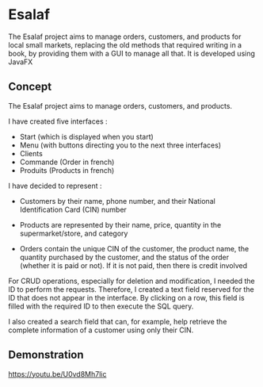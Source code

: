 # Esalaf

The Esalaf project aims to manage orders, customers, and products for local small markets, replacing the old methods that required writing in a book, by providing them with a GUI to manage all that. It is developed using JavaFX

## Concept
The Esalaf project aims to manage orders, customers, and products.

I have created five interfaces : 
- Start (which is displayed when you start)
-  Menu (with buttons directing you to the next three interfaces)
-  Clients
-  Commande (Order in french)
-  Produits (Products in french)

I have decided to represent :

- Customers by their name, phone number, and their National Identification Card (CIN) number

- Products are represented by their name, price, quantity in the supermarket/store, and category

- Orders contain the unique CIN of the customer, the product name, the quantity purchased by the customer, and the status of the order (whether it is paid or not). If it is not paid, then there is credit involved

For CRUD operations, especially for deletion and modification, I needed the ID to perform the requests. Therefore, I created a text field reserved for the ID that does not appear in the interface. By clicking on a row, this field is filled with the required ID to then execute the SQL query.

I also created a search field that can, for example, help retrieve the complete information of a customer using only their CIN.

## Demonstration
https://youtu.be/U0vd8Mh7lic

